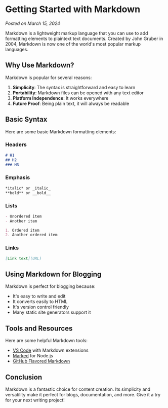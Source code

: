 # Getting Started with Markdown

*Posted on March 15, 2024*

Markdown is a lightweight markup language that you can use to add formatting elements to plaintext text documents. Created by John Gruber in 2004, Markdown is now one of the world's most popular markup languages.

## Why Use Markdown?

Markdown is popular for several reasons:

1. **Simplicity**: The syntax is straightforward and easy to learn
2. **Portability**: Markdown files can be opened with any text editor
3. **Platform Independence**: It works everywhere
4. **Future Proof**: Being plain text, it will always be readable

## Basic Syntax

Here are some basic Markdown formatting elements:

### Headers

```markdown
# H1
## H2
### H3
```

### Emphasis

```markdown
*italic* or _italic_
**bold** or __bold__
```

### Lists

```markdown
- Unordered item
- Another item

1. Ordered item
2. Another ordered item
```

### Links

```markdown
[Link text](URL)
```

## Using Markdown for Blogging

Markdown is perfect for blogging because:

- It's easy to write and edit
- It converts easily to HTML
- It's version control friendly
- Many static site generators support it

## Tools and Resources

Here are some helpful Markdown tools:

- [VS Code](https://code.visualstudio.com/) with Markdown extensions
- [Marked](https://marked.js.org/) for Node.js
- [GitHub Flavored Markdown](https://github.github.com/gfm/)

## Conclusion

Markdown is a fantastic choice for content creation. Its simplicity and versatility make it perfect for blogs, documentation, and more. Give it a try for your next writing project! 